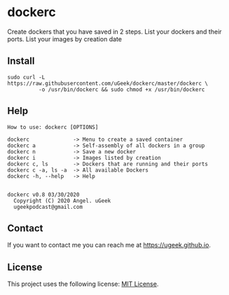 # dockerc
Create dockers that you have saved in 2 steps. 
List your dockers and their ports. List your images by creation date

## Install

```
sudo curl -L https://raw.githubusercontent.com/uGeek/dockerc/master/dockerc \
          -o /usr/bin/dockerc && sudo chmod +x /usr/bin/dockerc
```


## Help
```
How to use: dockerc [OPTIONS]

dockerc              -> Menu to create a saved container
dockerc a            -> Self-assembly of all dockers in a group
dockerc n            -> Save a new docker
dockerc i            -> Images listed by creation
dockerc c, ls        -> Dockers that are running and their ports
dockerc c -a, ls -a  -> All available Dockers
dockerc -h, --help   -> Help


dockerc v0.8 03/30/2020
  Copyright (C) 2020 Angel. uGeek
  ugeekpodcast@gmail.com
```

## Contact

If you want to contact me you can reach me at https://ugeek.github.io.

## License

This project uses the following license: [MIT License](https://choosealicense.com/licenses/mit/).
